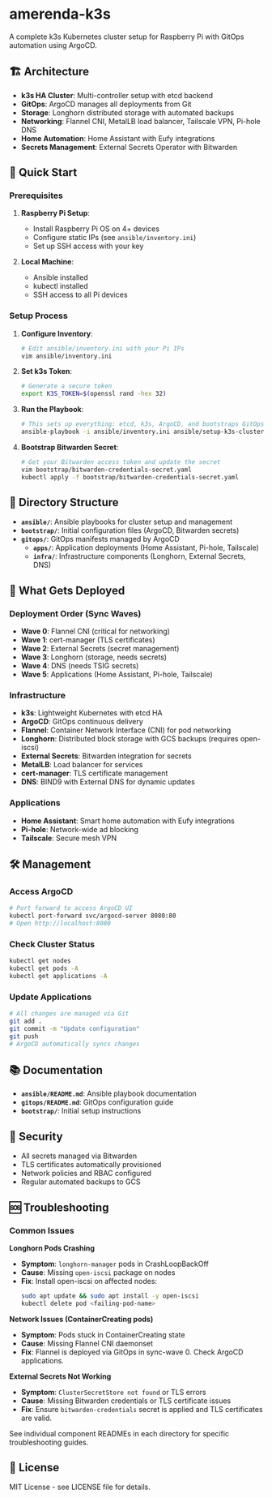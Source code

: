 # amerenda-k3s

A complete k3s Kubernetes cluster setup for Raspberry Pi with GitOps automation using ArgoCD.

## 🏗️ Architecture

- **k3s HA Cluster**: Multi-controller setup with etcd backend
- **GitOps**: ArgoCD manages all deployments from Git
- **Storage**: Longhorn distributed storage with automated backups
- **Networking**: Flannel CNI, MetalLB load balancer, Tailscale VPN, Pi-hole DNS
- **Home Automation**: Home Assistant with Eufy integrations
- **Secrets Management**: External Secrets Operator with Bitwarden

## 🚀 Quick Start

### Prerequisites

1. **Raspberry Pi Setup**:
   - Install Raspberry Pi OS on 4+ devices
   - Configure static IPs (see `ansible/inventory.ini`)
   - Set up SSH access with your key

2. **Local Machine**:
   - Ansible installed
   - kubectl installed
   - SSH access to all Pi devices

### Setup Process

1. **Configure Inventory**:
   ```bash
   # Edit ansible/inventory.ini with your Pi IPs
   vim ansible/inventory.ini
   ```

2. **Set k3s Token**:
   ```bash
   # Generate a secure token
   export K3S_TOKEN=$(openssl rand -hex 32)
   ```

3. **Run the Playbook**:
   ```bash
   # This sets up everything: etcd, k3s, ArgoCD, and bootstraps GitOps
   ansible-playbook -i ansible/inventory.ini ansible/setup-k3s-cluster.yml -e k3s_token=$K3S_TOKEN
   ```

4. **Bootstrap Bitwarden Secret**:
   ```bash
   # Get your Bitwarden access token and update the secret
   vim bootstrap/bitwarden-credentials-secret.yaml
   kubectl apply -f bootstrap/bitwarden-credentials-secret.yaml
   ```

## 📁 Directory Structure

- **`ansible/`**: Ansible playbooks for cluster setup and management
- **`bootstrap/`**: Initial configuration files (ArgoCD, Bitwarden secrets)
- **`gitops/`**: GitOps manifests managed by ArgoCD
  - **`apps/`**: Application deployments (Home Assistant, Pi-hole, Tailscale)
  - **`infra/`**: Infrastructure components (Longhorn, External Secrets, DNS)

## 🔧 What Gets Deployed

### Deployment Order (Sync Waves)
- **Wave 0**: Flannel CNI (critical for networking)
- **Wave 1**: cert-manager (TLS certificates)
- **Wave 2**: External Secrets (secret management)
- **Wave 3**: Longhorn (storage, needs secrets)
- **Wave 4**: DNS (needs TSIG secrets)
- **Wave 5**: Applications (Home Assistant, Pi-hole, Tailscale)

### Infrastructure
- **k3s**: Lightweight Kubernetes with etcd HA
- **ArgoCD**: GitOps continuous delivery
- **Flannel**: Container Network Interface (CNI) for pod networking
- **Longhorn**: Distributed block storage with GCS backups (requires open-iscsi)
- **External Secrets**: Bitwarden integration for secrets
- **MetalLB**: Load balancer for services
- **cert-manager**: TLS certificate management
- **DNS**: BIND9 with External DNS for dynamic updates

### Applications
- **Home Assistant**: Smart home automation with Eufy integrations
- **Pi-hole**: Network-wide ad blocking
- **Tailscale**: Secure mesh VPN

## 🛠️ Management

### Access ArgoCD
```bash
# Port forward to access ArgoCD UI
kubectl port-forward svc/argocd-server 8080:80
# Open http://localhost:8080
```

### Check Cluster Status
```bash
kubectl get nodes
kubectl get pods -A
kubectl get applications -A
```

### Update Applications
```bash
# All changes are managed via Git
git add .
git commit -m "Update configuration"
git push
# ArgoCD automatically syncs changes
```

## 📚 Documentation

- **`ansible/README.md`**: Ansible playbook documentation
- **`gitops/README.md`**: GitOps configuration guide
- **`bootstrap/`**: Initial setup instructions

## 🔐 Security

- All secrets managed via Bitwarden
- TLS certificates automatically provisioned
- Network policies and RBAC configured
- Regular automated backups to GCS

## 🆘 Troubleshooting

### Common Issues

**Longhorn Pods Crashing**
- **Symptom**: `longhorn-manager` pods in CrashLoopBackOff
- **Cause**: Missing `open-iscsi` package on nodes
- **Fix**: Install open-iscsi on affected nodes:
  ```bash
  sudo apt update && sudo apt install -y open-iscsi
  kubectl delete pod <failing-pod-name>
  ```

**Network Issues (ContainerCreating pods)**
- **Symptom**: Pods stuck in ContainerCreating state
- **Cause**: Missing Flannel CNI daemonset
- **Fix**: Flannel is deployed via GitOps in sync-wave 0. Check ArgoCD applications.

**External Secrets Not Working**
- **Symptom**: `ClusterSecretStore not found` or TLS errors
- **Cause**: Missing Bitwarden credentials or TLS certificate issues
- **Fix**: Ensure `bitwarden-credentials` secret is applied and TLS certificates are valid.

See individual component READMEs in each directory for specific troubleshooting guides.

## 📝 License

MIT License - see LICENSE file for details.
